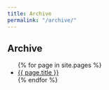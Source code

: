 ```yaml
---
title: Archive
permalink: "/archive/"
---
```


## Archive
<ul>
  {% for page in site.pages %}
  <li><a href="{{page.url}}">{{ page.title }}</a></li>
  {% endfor %}
</ul>
